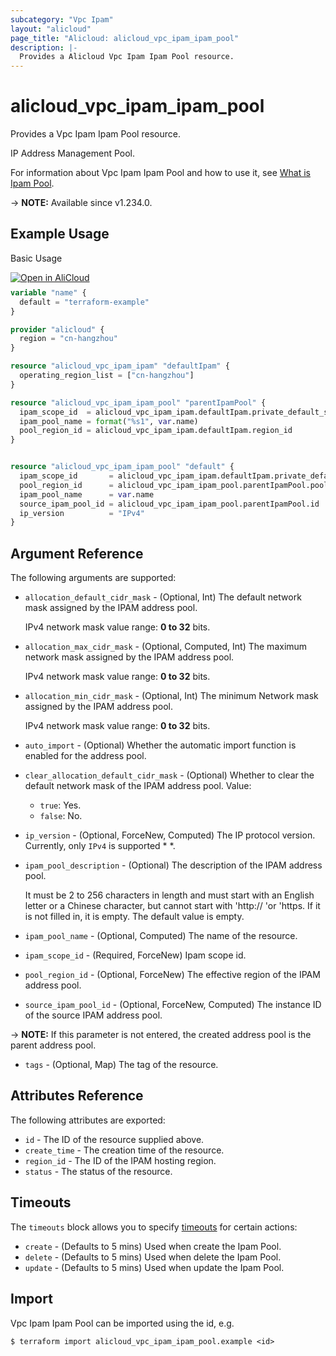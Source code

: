 ```yaml
---
subcategory: "Vpc Ipam"
layout: "alicloud"
page_title: "Alicloud: alicloud_vpc_ipam_ipam_pool"
description: |-
  Provides a Alicloud Vpc Ipam Ipam Pool resource.
---
```


# alicloud_vpc_ipam_ipam_pool

Provides a Vpc Ipam Ipam Pool resource.

IP Address Management Pool.

For information about Vpc Ipam Ipam Pool and how to use it, see [What is Ipam Pool](https://www.alibabacloud.com/help/en/).

-> **NOTE:** Available since v1.234.0.

## Example Usage

Basic Usage

<div style="display: block;margin-bottom: 40px;"><div class="oics-button" style="float: right;position: absolute;margin-bottom: 10px;">
  <a href="https://api.aliyun.com/terraform?resource=alicloud_vpc_ipam_ipam_pool&exampleId=2a160962-cd7a-9d64-32d2-d2a0f8a3cf67cf4b594f&activeTab=example&spm=docs.r.vpc_ipam_ipam_pool.0.2a160962cd&intl_lang=EN_US" target="_blank">
    <img alt="Open in AliCloud" src="https://img.alicdn.com/imgextra/i1/O1CN01hjjqXv1uYUlY56FyX_!!6000000006049-55-tps-254-36.svg" style="max-height: 44px; max-width: 100%;">
  </a>
</div></div>

```terraform
variable "name" {
  default = "terraform-example"
}

provider "alicloud" {
  region = "cn-hangzhou"
}

resource "alicloud_vpc_ipam_ipam" "defaultIpam" {
  operating_region_list = ["cn-hangzhou"]
}

resource "alicloud_vpc_ipam_ipam_pool" "parentIpamPool" {
  ipam_scope_id  = alicloud_vpc_ipam_ipam.defaultIpam.private_default_scope_id
  ipam_pool_name = format("%s1", var.name)
  pool_region_id = alicloud_vpc_ipam_ipam.defaultIpam.region_id
}


resource "alicloud_vpc_ipam_ipam_pool" "default" {
  ipam_scope_id       = alicloud_vpc_ipam_ipam.defaultIpam.private_default_scope_id
  pool_region_id      = alicloud_vpc_ipam_ipam_pool.parentIpamPool.pool_region_id
  ipam_pool_name      = var.name
  source_ipam_pool_id = alicloud_vpc_ipam_ipam_pool.parentIpamPool.id
  ip_version          = "IPv4"
}
```

## Argument Reference

The following arguments are supported:
* `allocation_default_cidr_mask` - (Optional, Int) The default network mask assigned by the IPAM address pool.

  IPv4 network mask value range: **0 to 32** bits.
* `allocation_max_cidr_mask` - (Optional, Computed, Int) The maximum network mask assigned by the IPAM address pool.

  IPv4 network mask value range: **0 to 32** bits.
* `allocation_min_cidr_mask` - (Optional, Int) The minimum Network mask assigned by the IPAM address pool.

  IPv4 network mask value range: **0 to 32** bits.
* `auto_import` - (Optional) Whether the automatic import function is enabled for the address pool.
* `clear_allocation_default_cidr_mask` - (Optional) Whether to clear the default network mask of the IPAM address pool. Value:
  - `true`: Yes.
  - `false`: No.
* `ip_version` - (Optional, ForceNew, Computed) The IP protocol version. Currently, only `IPv4` is supported * *.
* `ipam_pool_description` - (Optional) The description of the IPAM address pool.

  It must be 2 to 256 characters in length and must start with an English letter or a Chinese character, but cannot start with 'http:// 'or 'https. If it is not filled in, it is empty. The default value is empty.
* `ipam_pool_name` - (Optional, Computed) The name of the resource.
* `ipam_scope_id` - (Required, ForceNew) Ipam scope id.
* `pool_region_id` - (Optional, ForceNew) The effective region of the IPAM address pool.
* `source_ipam_pool_id` - (Optional, ForceNew, Computed) The instance ID of the source IPAM address pool.

-> **NOTE:**  If this parameter is not entered, the created address pool is the parent address pool.

* `tags` - (Optional, Map) The tag of the resource.

## Attributes Reference

The following attributes are exported:
* `id` - The ID of the resource supplied above.
* `create_time` - The creation time of the resource.
* `region_id` - The ID of the IPAM hosting region.
* `status` - The status of the resource.

## Timeouts

The `timeouts` block allows you to specify [timeouts](https://www.terraform.io/docs/configuration-0-11/resources.html#timeouts) for certain actions:
* `create` - (Defaults to 5 mins) Used when create the Ipam Pool.
* `delete` - (Defaults to 5 mins) Used when delete the Ipam Pool.
* `update` - (Defaults to 5 mins) Used when update the Ipam Pool.

## Import

Vpc Ipam Ipam Pool can be imported using the id, e.g.

```shell
$ terraform import alicloud_vpc_ipam_ipam_pool.example <id>
```